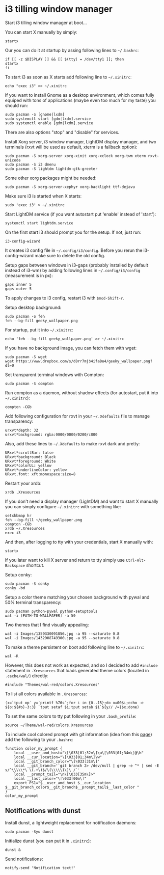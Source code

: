 # i3 tilling window manager

Start i3 tilling window manager at boot...

You can start X manually by simply:
```
startx
```

Our you can do it at startup by assing following lines to `~/.bashrc`:
```
if [[ -z $DISPLAY ]] && [[ $(tty) = /dev/tty1 ]]; then
startx
fi
```

To start i3 as soon as X starts add following line to `~/.xinitrc`:
```
echo "exec i3" >> ~/.xinitrc
```

If you want to install Gnome as a desktop environment, which comes fully equiped with  tons of applications (maybe even too much for my taste) you should run:
```
sudo pacman -S [gnome|lxdm]
sudo systemctl start [gdm|lxdm].service
sudo systemctl enable [gdm|lxdm].service
```

There are also options "stop" and "disable" for services.

Install Xorg server, i3 window manager, LightDM display manager, and two terminals 
(rxvt will be used as default, xterm is a fallback option):
```
sudo pacman -S xorg-server xorg-xinit xorg-xclock xorg-twm xterm rxvt-unicode
sudo pacman -S i3 dmenu
sudo pacman -S lightdm lightdm-gtk-greeter
```

Some other xorg packages might be needed:
```
sudo pacman -S xorg-server-xephyr xorg-backlight ttf-dejavu
```

Make sure i3 is started when X starts:
```
sudo 'exec i3' > ~/.xinitrc
```

Start LightDM service (if you want autostart put 'enable' instead of 'start'):
```
systemctl start lightdm.service
```

On the first start i3 should prompt you for the setup. If not, just run:
```
i3-config-wizard
```

It creates i3 config file in `~/.config/i3/config`. Before you rerun the i3-config-wizard make sure to delete the old config.

Setup gaps between windows in i3-gaps (probably installed by default instead of i3-wm) by adding following lines in `~/.config/i3/config` (measurement is in px):
```
gaps inner 5
gaps outer 5
```

To apply changes to i3 config, restart i3 with `$mod-Shift-r`.

Setup desktop background:
```
sudo pacman -S feh
feh --bg-fill geeky_wallpaper.png
```

For startup, put it into `~/.xinitrc`:
```
echo 'feh --bg-fill geeky_wallpaper.png' >> ~/.xinitrc
```

If you have no background image, you can fetch them with wget:
```
sudo pacman -S wget
wget https://www.dropbox.com/s/d8rr7mjb4ifa8u4/geeky_wallpaper.png?dl=0
```

Set transparent terminal windows with Compton:
```
sudo pacman -S compton
```

Run compton as a daemon, without shadow effects (for autostart, put it into `~/.xinitrc`):
```
compton -CGb
```

Add following configuration for rxvt in your `~/.Xdefaults` file to manage transparency:
```
urxvt*depth: 32
urxvt*background: rgba:0000/0000/0200/c800
```

Also, add these lines to `~/.Xdefaults` to make rxvt dark and pretty:
```
URxvt*scrollBar: false
URxvt*background: Black
URxvt*foreground: White
URxvt*colorUL: yellow
URxvt*underlineColor: yellow
URxvt.font: xft:monospace:size=8
```

Restart your xrdb:
```
xrdb .Xresources
```

If you don't need a display manager (LightDM) and want to start X manually you can  simply configure `~/.xinitrc` with something like:
```
setxkbmap hr
feh --bg-fill ~/geeky_wallpaper.png
compton -CGb
xrdb ~/.Xresources
exec i3
```

And then, after logging to tty with your credentials, start X manually with:
```
startx
```

If you later want to kill X server and return to tty simply use `Ctrl-Alt-Backspace` 
shortcut. 

Setup conky:
```
sudo pacman -S conky
conky -bd
```

Setup a color theme matching your chosen background with pywal and 50% terminal transparency:
```
sudo pacman python-pywal python-setuptools
wal -i [PATH-TO-WALLPAPER] -a 50
```

Two themes that I find visually appealing:
```
wal -i Images/1359330091856.jpg -a 95 --saturate 0.8
wal -i Images/1432908749300.jpg -a 95 --saturate 0.8
```

To make a theme persistent on boot add following line to `~/.xinitrc`:
```
wal -R
```

However, this does not work as expected, and so I decided to add `#include` statement in `.Xresources` that loads generated theme colors (located in `.cache/wal/`) directly:
```
#include "Themes/wal-red/colors.Xresources"
```

To list all colors available in `.Xresources`:
```
(x=`tput op` y=`printf %76s`;for i in {0..15};do o=00$i;echo -e ${o:${#o}-3:3} `tput setaf $i;tput setab $i`${y// /=}$x;done)
```

To set the same colors to tty put following in your `.bash_profile`:
```
source ~/Theme/wal-red/colors.Xresources
```

To include cool colored prompt with git information (idea from this [page](https://stackoverflow.com/questions/4133904/ps1-line-with-git-current-branch-and-colors)) add the following to your `.bashrc`:
```
function color_my_prompt {
    local __user_and_host="\[\033[01;32m\]\u\[\033[01;34m\]@\h"
    local __cur_location="\[\033[01;34m\]\w"
    local __git_branch_color="\[\033[31m\]"
    local __git_branch='`git branch 2> /dev/null | grep -e ^* | sed -E  s/^\\\\\*\ \(.+\)$/\(\\\\\1\)\ /`'
    local __prompt_tail="\n\[\033[35m\]>"
    local __last_color="\[\033[00m\]"
    export PS1="$__user_and_host $__cur_location $__git_branch_color$__git_branch$__prompt_tail$__last_color "
}
color_my_prompt
```

## Notifications with dunst

Install dunst, a lightweight replacement for notification daemons:
```
sudo pacman -Syu dunst
```

Initialize dunst (you can put it in `.xinitrc`):
```
dunst &
```

Send notifications:
```
notify-send "Notification text!"
```
